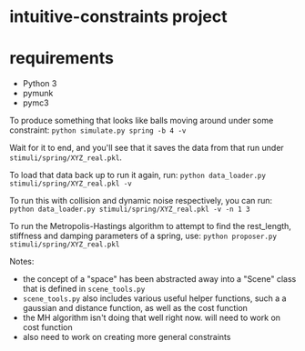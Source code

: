 # intuitive-constraints project

# requirements
- Python 3
- pymunk
- pymc3

To produce something that looks like balls moving around under some constraint:
`python simulate.py spring -b 4 -v`

Wait for it to end, and you'll see that it saves the data from that run under `stimuli/spring/XYZ_real.pkl`.

To load that data back up to run it again, run:
`python data_loader.py stimuli/spring/XYZ_real.pkl -v`

To run this with collision and dynamic noise respectively, you can run:
`python data_loader.py stimuli/spring/XYZ_real.pkl -v -n 1 3`

To run the Metropolis-Hastings algorithm to attempt to find the rest_length, stiffness and damping parameters of a spring, use:
`python proposer.py stimuli/spring/XYZ_real.pkl`



Notes:
- the concept of a "space" has been abstracted away into a "Scene" class that is defined in `scene_tools.py`
- `scene_tools.py` also includes various useful helper functions, such a a gaussian and distance function, as well as the cost function
- the MH algorithm isn't doing that well right now. will need to work on cost function
- also need to work on creating more general constraints